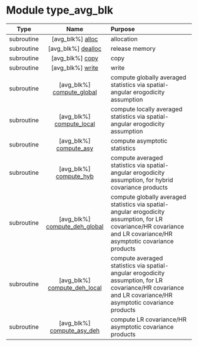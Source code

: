 # Module type_avg_blk

| Type | Name | Purpose |
| :--: | :--: | :---------- |
| subroutine | [avg_blk%] [alloc](https://github.com/benjaminmenetrier/bump-standalone/tree/master/src/type_avg_blk.F90#L79) | allocation |
| subroutine | [avg_blk%] [dealloc](https://github.com/benjaminmenetrier/bump-standalone/tree/master/src/type_avg_blk.F90#L151) | release memory |
| subroutine | [avg_blk%] [copy](https://github.com/benjaminmenetrier/bump-standalone/tree/master/src/type_avg_blk.F90#L193) | copy |
| subroutine | [avg_blk%] [write](https://github.com/benjaminmenetrier/bump-standalone/tree/master/src/type_avg_blk.F90#L238) | write |
| subroutine | [avg_blk%] [compute_global](https://github.com/benjaminmenetrier/bump-standalone/tree/master/src/type_avg_blk.F90#L389) | compute globally averaged statistics via spatial-angular erogodicity assumption |
| subroutine | [avg_blk%] [compute_local](https://github.com/benjaminmenetrier/bump-standalone/tree/master/src/type_avg_blk.F90#L816) | compute locally averaged statistics via spatial-angular erogodicity assumption |
| subroutine | [avg_blk%] [compute_asy](https://github.com/benjaminmenetrier/bump-standalone/tree/master/src/type_avg_blk.F90#L1025) | compute asymptotic statistics |
| subroutine | [avg_blk%] [compute_hyb](https://github.com/benjaminmenetrier/bump-standalone/tree/master/src/type_avg_blk.F90#L1160) | compute averaged statistics via spatial-angular erogodicity assumption, for hybrid covariance products |
| subroutine | [avg_blk%] [compute_deh_global](https://github.com/benjaminmenetrier/bump-standalone/tree/master/src/type_avg_blk.F90#L1202) | compute globally averaged statistics via spatial-angular erogodicity assumption, for LR covariance/HR covariance and LR covariance/HR asymptotic covariance products |
| subroutine | [avg_blk%] [compute_deh_local](https://github.com/benjaminmenetrier/bump-standalone/tree/master/src/type_avg_blk.F90#L1359) | compute averaged statistics via spatial-angular erogodicity assumption, for LR covariance/HR covariance and LR covariance/HR asymptotic covariance products |
| subroutine | [avg_blk%] [compute_asy_deh](https://github.com/benjaminmenetrier/bump-standalone/tree/master/src/type_avg_blk.F90#L1500) | compute LR covariance/HR asymptotic covariance products |
